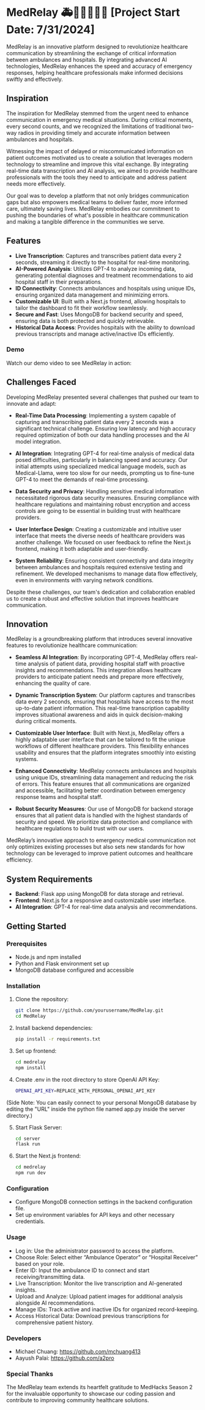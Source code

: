 # MedRelay 🚑🏥👨‍⚕️👩‍⚕️ [Project Start Date: 7/31/2024]
MedRelay is an innovative platform designed to revolutionize healthcare communication by streamlining the exchange of critical information between ambulances and hospitals. By integrating advanced AI technologies, MedRelay enhances the speed and accuracy of emergency responses, helping healthcare professionals make informed decisions swiftly and effectively.

## Inspiration

The inspiration for MedRelay stemmed from the urgent need to enhance communication in emergency medical situations. During critical moments, every second counts, and we recognized the limitations of traditional two-way radios in providing timely and accurate information between ambulances and hospitals.

Witnessing the impact of delayed or miscommunicated information on patient outcomes motivated us to create a solution that leverages modern technology to streamline and improve this vital exchange. By integrating real-time data transcription and AI analysis, we aimed to provide healthcare professionals with the tools they need to anticipate and address patient needs more effectively.

Our goal was to develop a platform that not only bridges communication gaps but also empowers medical teams to deliver faster, more informed care, ultimately saving lives. MedRelay embodies our commitment to pushing the boundaries of what's possible in healthcare communication and making a tangible difference in the communities we serve.

## Features

- **Live Transcription**: Captures and transcribes patient data every 2 seconds, streaming it directly to the hospital for real-time monitoring.
- **AI-Powered Analysis**: Utilizes GPT-4 to analyze incoming data, generating potential diagnoses and treatment recommendations to aid hospital staff in their preparations.
- **ID Connectivity**: Connects ambulances and hospitals using unique IDs, ensuring organized data management and minimizing errors.
- **Customizable UI**: Built with a Next.js frontend, allowing hospitals to tailor the dashboard to fit their workflow seamlessly.
- **Secure and Fast**: Uses MongoDB for backend security and speed, ensuring data is both protected and quickly retrievable.
- **Historical Data Access**: Provides hospitals with the ability to download previous transcripts and manage active/inactive IDs efficiently.

### Demo

Watch our demo video to see MedRelay in action:

## Challenges Faced

Developing MedRelay presented several challenges that pushed our team to innovate and adapt:

- **Real-Time Data Processing**: Implementing a system capable of capturing and transcribing patient data every 2 seconds was a significant technical challenge. Ensuring low latency and high accuracy required optimization of both our data handling processes and the AI model integration.

- **AI Integration**: Integrating GPT-4 for real-time analysis of medical data posed difficulties, particularly in balancing speed and accuracy. Our initial attempts using specialized medical language models, such as Medical-Llama, were too slow for our needs, prompting us to fine-tune GPT-4 to meet the demands of real-time processing.

- **Data Security and Privacy**: Handling sensitive medical information necessitated rigorous data security measures. Ensuring compliance with healthcare regulations and maintaining robust encryption and access controls are going to be essential in building trust with healthcare providers.

- **User Interface Design**: Creating a customizable and intuitive user interface that meets the diverse needs of healthcare providers was another challenge. We focused on user feedback to refine the Next.js frontend, making it both adaptable and user-friendly.

- **System Reliability**: Ensuring consistent connectivity and data integrity between ambulances and hospitals required extensive testing and refinement. We developed mechanisms to manage data flow effectively, even in environments with varying network conditions.

Despite these challenges, our team's dedication and collaboration enabled us to create a robust and effective solution that improves healthcare communication.

## Innovation

MedRelay is a groundbreaking platform that introduces several innovative features to revolutionize healthcare communication:

- **Seamless AI Integration**: By incorporating GPT-4, MedRelay offers real-time analysis of patient data, providing hospital staff with proactive insights and recommendations. This integration allows healthcare providers to anticipate patient needs and prepare more effectively, enhancing the quality of care.

- **Dynamic Transcription System**: Our platform captures and transcribes data every 2 seconds, ensuring that hospitals have access to the most up-to-date patient information. This real-time transcription capability improves situational awareness and aids in quick decision-making during critical moments.

- **Customizable User Interface**: Built with Next.js, MedRelay offers a highly adaptable user interface that can be tailored to fit the unique workflows of different healthcare providers. This flexibility enhances usability and ensures that the platform integrates smoothly into existing systems.

- **Enhanced Connectivity**: MedRelay connects ambulances and hospitals using unique IDs, streamlining data management and reducing the risk of errors. This feature ensures that all communications are organized and accessible, facilitating better coordination between emergency response teams and hospital staff.

- **Robust Security Measures**: Our use of MongoDB for backend storage ensures that all patient data is handled with the highest standards of security and speed. We prioritize data protection and compliance with healthcare regulations to build trust with our users.

MedRelay’s innovative approach to emergency medical communication not only optimizes existing processes but also sets new standards for how technology can be leveraged to improve patient outcomes and healthcare efficiency.

## System Requirements

- **Backend**: Flask app using MongoDB for data storage and retrieval.
- **Frontend**: Next.js for a responsive and customizable user interface.
- **AI Integration**: GPT-4 for real-time data analysis and recommendations.

## Getting Started

### Prerequisites

- Node.js and npm installed
- Python and Flask environment set up
- MongoDB database configured and accessible

### Installation

1. Clone the repository:

   ```bash
   git clone https://github.com/yourusername/MedRelay.git
   cd MedRelay
   
2. Install backend dependencies:

   ```bash
   pip install -r requirements.txt

3. Set up frontend:

   ```bash
   cd medrelay
   npm install

4. Create .env in the root directory to store OpenAI API Key:

   ```bash
   OPENAI_API_KEY=REPLACE_WITH_PERSONAL_OPENAI_API_KEY

(Side Note: You can easily connect to your personal MongoDB database by editing the "URL" inside the python file named app.py inside the server directory.)

5. Start Flask Server:

   ```bash
   cd server
   flask run

6. Start the Next.js frontend:

   ```bash
   cd medrelay
   npm run dev

### Configuration

- Configure MongoDB connection settings in the backend configuration file.
- Set up environment variables for API keys and other necessary credentials.

### Usage

- Log in: Use the administrator password to access the platform.
- Choose Role: Select either “Ambulance Operator” or “Hospital Receiver” based on your role.
- Enter ID: Input the ambulance ID to connect and start receiving/transmitting data.
- Live Transcription: Monitor the live transcription and AI-generated insights.
- Upload and Analyze: Upload patient images for additional analysis alongside AI recommendations.
- Manage IDs: Track active and inactive IDs for organized record-keeping.
- Access Historical Data: Download previous transcriptions for comprehensive patient history.

### Developers

- Michael Chuang: https://github.com/mchuang413
- Aayush Palai: https://github.com/a2pro

### Special Thanks

The MedRelay team extends its heartfelt gratitude to MedHacks Season 2 for the invaluable opportunity to showcase our coding passion and contribute to improving community healthcare solutions.

